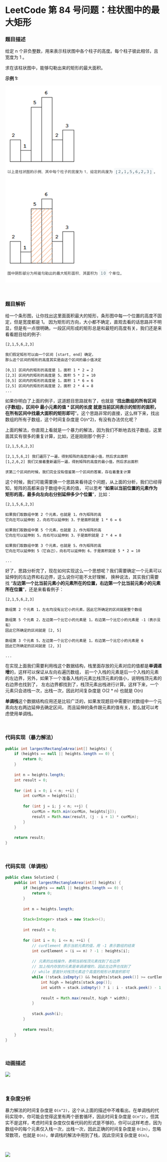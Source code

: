 # LeetCode 第 84 号问题：柱状图中的最大矩形


### 题目描述

给定 n 个非负整数，用来表示柱状图中各个柱子的高度。每个柱子彼此相邻，且宽度为 1 。

求在该柱状图中，能够勾勒出来的矩形的最大面积。

**示例 1:**

![](../Animation/example.png)


<br>

### 题目解析

给一个条形图，让你找出这里面面积最大的矩形，条形图中每一个位置的高度不固定，但是宽度都是 1。
因为矩形的方向，大小都不确定，直观去看的话思路并不明显，但是有一点很明确，一段区间形成的矩形总是和最短的高度有关，我们还是来看看题目给的例子:

```
[2,1,5,6,2,3]

我们假定矩形可以由一个区间 [start, end] 确定，
那么这个区间的矩形的高度其实是由这个区间的最小值决定

[0,1] 区间内的矩形的高度是 1，面积 1 * 2 = 2
[2,3] 区间内的矩形的高度是 5，面积 5 * 2 = 10
[0,5] 区间内的矩形的高度是 1，面积 1 * 6 = 6
[2,5] 区间内的矩形的高度是 2，面积 2 * 4 = 8
...
```

如果你明白了上面的例子，这道题目思路就有了，也就是 “**找出数组的所有区间(子数组)，区间中 最小元素的值 * 区间的长度 就是当前区间表示的矩形的面积，在所有区间中找最大面积的矩形即可**”。这个思路非常的直接，这么样下来，找出数组的所有子数组，这个时间复杂度是 O(n^2)，有没有办法优化呢？

上面的解法，你直观上看就是一个暴力的解法，因为我们不断地去找子数组，这里面其实有很多的重复计算，比如，还是刚刚那个例子：
```
[2,1,5,6,2,3]

[2,1,5,6,2] 我们遍历了一遍，得到矩阵的高度的最小值，然后求出面积
[1,2,6,2] 我们又接着重新遍历一遍，得到矩阵的高度的最小值，然后求出面积

求第二个区间的时候，我们完全没有借鉴第一个区间的答案，存在着重复计算
```

这个时候，我们可能需要换一个思路来看待这个问题，从上面的分析，我们已经得知，矩阵的高都来自于数组中元素的值，
可以思考 “**如果以当前位置的元素作为矩形的高，最多向左向右分别延伸多少个位置**”，比如：

```
[2,1,5,6,2,3]

如果我们取数组中第 2 个元素，也就是 1，作为矩阵的高
它向左可以延伸到 2，向右可以延伸到 3，于是面积就是 1 * 6 = 6

如果我们取数组中第 5 个元素，也就是 2，作为矩阵的高
它向左可以延伸到 5，向右可以延伸到 3，于是面积就是 2 * 4 = 8

如果我们取数组中第 3 个元素，也就是 5，作为矩阵的高
它向左可以延伸到 5（它自己），向右可以延伸到 6，于是面积就是 5 * 2 = 10

...
```

好了，思路分析完了，现在如何实现这么一个思想呢？我们需要确定一个元素可以延伸到的左边界和右边界，这么说你可能不太好理解，
换种说法，其实我们需要找 “**左边第一个比当前元素小的元素所在的位置，右边第一个比当前元素小的元素所在位置**”，还是来看看例子：

```
[2,1,5,6,2,3]

数组第 2 个元素 1，左右均没有比它小的元素，因此它所确定的区间就是整个数组

数组第 5 个元素 2，左边第一个比它小的元素是 1，右边第一个比它小的元素是 -1（表示没有）
因此它所确定的区间就是 [2, 5]

数组第 3 个元素 5，左边第一个比它小的元素是 1，右边第一个比它小的元素是 6
因此它所确定的区间就是 [2, 3]

...
```

在实现上面我们需要利用栈这个数据结构，栈里面存放的元素对应的值都是**单调递增**的，这样可以保证从左向右遍历数组，
前一个入栈的元素是后一个入栈的元素的左边界，另外，如果下一个准备入栈的元素比栈顶元素的值小，说明栈顶元素的右边界也找到了，
左右边界都找到了，栈顶元素出栈进行计算。这样下来，一个元素只会进栈一次，出栈一次，因此时间复杂度是 O(2 * n) 也就是 O(n)

**单调栈**这个数据结构应用还是比较广泛的，如果发现题目中需要针对数组中一个元素向左右两边延伸去确定区间，
而且延伸的条件跟元素的值有关，那么就可以考虑使用单调栈。

<br>

### 代码实现（暴力解法）

```java
public int largestRectangleArea(int[] heights) {
    if (heights == null || heights.length == 0) {
        return 0;
    }
    
    int n = heights.length;
    int result = 0;
    
    for (int i = 0; i < n; ++i) {
        int curMin = heights[i];
        
        for (int j = i; j < n; ++j) {
            curMin = Math.min(curMin, heights[j]);
            result = Math.max(result, (j - i + 1) * curMin);
        }
    }
    
    return result;
}
```

<br>

### 代码实现（单调栈）

```java
public class Solution2 {
    public int largestRectangleArea(int[] heights) {
        if (heights == null || heights.length == 0) {
            return 0;
        }

        int n = heights.length;

        Stack<Integer> stack = new Stack<>();

        int result = 0;

        for (int i = 0; i <= n; ++i) {
            // curElement 表示当前元素的值，用 -1 表示数组的结束
            int curElement = (i == n) ? -1 : heights[i];

            // 元素的出栈操作，表明当前栈顶元素找到了右边界
            // 加上栈内存放的元素是单调递增的，因此左边界也找到了
            // while 里面针对栈顶元素这个高度的矩形计算面积即可
            while (!stack.isEmpty() && heights[stack.peek()] >= curElement) {
                int high = heights[stack.pop()];
                int width = stack.isEmpty() ? i : i - stack.peek() - 1;

                result = Math.max(result, high * width);
            }

            stack.push(i);
        }

        return result;
    }
}
```

<br>

### 动画描述

![](../Animation/84.gif)

<br>

### 复杂度分析

暴力解法的时间复杂度是 `O(n^2)`，这个从上面的描述中不难看出。在单调栈的代码实现中，你可能会觉得这里有两个嵌套循环，因此时间复杂度是 `O(n^2)`，但其实不是这样，考虑时间复杂度仅仅看代码的形式是不够的，你可以这样考虑，因为数组中的每个元素仅入栈一次，出栈一次，因此正确的时间复杂度是 `O(2n)`，忽略常数项，也就是 `O(n)`，单调栈的解法中用到了栈，因此空间复杂度是 `O(n)`。

<br>

![](../../Pictures/qrcode.jpg)